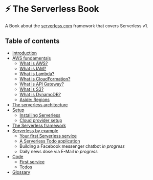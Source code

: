 # :zap: The Serverless Book

A Book about the [serverless.com](http://serverless.com) framework that covers Serverless v1.

## Table of contents

- [Introduction](./01-introduction)
- [AWS fundamentals](./02-aws-fundamentals)
  - [What is AWS?](./02-aws-fundamentals/01-what-is-aws.md)
  - [What is IAM?](./02-aws-fundamentals/02-what-is-iam.md)
  - [What is Lambda?](./02-aws-fundamentals/03-what-is-lambda.md)
  - [What is CloudFormation?](./02-aws-fundamentals/04-what-is-cloudformation.md)
  - [What is API Gateway?](./02-aws-fundamentals/05-what-is-api-gateway.md)
  - [What is S3?](./02-aws-fundamentals/06-what-is-s3.md)
  - [What is DynamoDB?](./02-aws-fundamentals/07-what-is-dynamodb.md)
  - [Aside: Regions](./02-aws-fundamentals/08-aside-regions.md)
- [The serverless architecture](./03-the-serverless-architecture)
- [Setup](./04-setup)
  - [Installing Serverless](./04-setup/01-installing-serverless.md)
  - [Cloud provider setup](./04-setup/02-cloud-provider-setup.md)
- [The Serverless framework](./05-the-serverless-framework)
- [Serverless by example](./06-serverless-by-example)
  - [Your first Serverless service](./06-serverless-by-example/01-your-first-serverless-service.md)
  - [A Serverless Todo application](./06-serverless-by-example/02-a-serverless-todo-application.md)
  - Building a Facebook messenger chatbot *in progress*
  - Daily news dose via E-Mail *in progress*
- [Code](./xx-code)
  - [First service](./xx-code/first-service)
  - [Todos](./xx-code/todos)
- [Glossary](./xx-glossary)
